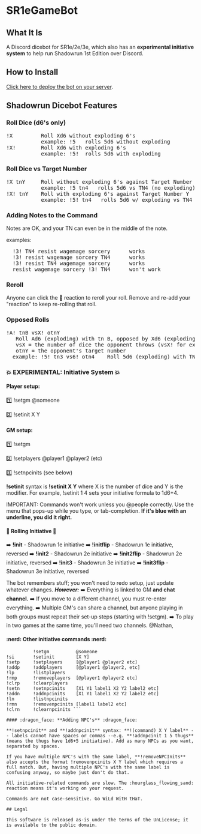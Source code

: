 # SR1eGameBot

## What It Is

A Discord dicebot for SR1e/2e/3e, which also has an **experimental initiative system** to help run Shadowrun 1st Edition over Discord.

## How to Install

[Click here to deploy the bot on your server](https://discordapp.com/oauth2/authorize?client_id=609274260007026689&scope=bot&permissions=0).

## Shadowrun Dicebot Features

### Roll Dice (d6's only)

<pre>!X         Roll Xd6 without exploding 6's
           example: !5   rolls 5d6 without exploding
!X!        Roll Xd6 with exploding 6's
           example: !5!  rolls 5d6 with exploding</pre>

### Roll Dice vs Target Number

<pre>!X tnY     Roll without exploding 6's against Target Number Y  
           example: !5 tn4   rolls 5d6 vs TN4 (no exploding)
!X! tnY    Roll with exploding 6's against Target Number Y
           example: !5! tn4   rolls 5d6 w/ exploding vs TN4</pre>

### Adding Notes to the Command

Notes are OK, and your TN can even be in the middle of the note.

examples:
<pre>
  !3! TN4 resist wagemage sorcery      works
  !3! resist wagemage sorcery TN4      works
  !3! resist TN4 wagemage sorcery      works
  resist wagemage sorcery !3! TN4      won't work</pre>

### Reroll

Anyone can click the :game_die: reaction to reroll your roll.
Remove and re-add your "reaction" to keep re-rolling that roll.

### Opposed Rolls

<pre>!A! tnB vsX! otnY
   Roll Ad6 (exploding) with tn B, opposed by Xd6 (exploding) with opponent's tn Y
   vsX = the number of dice the opponent throws (vsX! for exploding dice)
   otnY = the opponent's target number
  example: !5! tn3 vs6! otn4    Roll 5d6 (exploding) with TN 3, against 6d6 (exploding) with TN 4</pre>

### :boom: EXPERIMENTAL: Initiative System :boom:

#### Player setup:

  :one: !setgm @someone

  :two: !setinit X Y

#### GM setup:

  :one: !setgm

  :two: !setplayers @player1 @player2 (etc)

  :three: !setnpcinits (see below)

  **!setinit** syntax is **!setinit X Y** where X is the number of dice and Y is the modifier. For example, !setinit 1 4 sets your initiative formula to 1d6+4.

  IMPORTANT: Commands won't work unless you @people correctly. Use the menu that pops-up while you type, or tab-completion.  **If it's blue with an underline, you did it right.**

#### :game_die: **Rolling Initiative** :game_die:

  :arrow_right: **!init** - Shadowrun 1e initiative
  :arrow_right: **!initflip** - Shadowrun 1e initiative, reversed
  :arrow_right: **!init2** - Shadowrun 2e initiative
  :arrow_right: **!init2flip** - Shadowrun 2e initiative, reversed
  :arrow_right: **!init3** - Shadowrun 3e initiative
  :arrow_right: **!init3flip** - Shadowrun 3e initiative, reversed

  The bot remembers stuff; you won't need to redo setup, just update whatever changes. ***However:***
  :arrow_right: Everything is linked to GM **and chat channel.**
  :arrow_right: If you move to a different channel, you must re-enter everything.
  :arrow_right: Multiple GM's can share a channel, but anyone playing in both groups must repeat their set-up steps (starting with !setgm).
  :arrow_right: To play in two games at the same time, you'll need two channels.
  @Nathan,

#### :nerd: **Other initiative commands** :nerd:

  ```Shortcut  Full command    [Required] options
            !setgm          @someone
  !si       !setinit        [X Y]
  !setp     !setplayers     [@player1 @player2 etc]
  !addp     !addplayers     [@player1 @player2, etc]
  !lp       !listplayers
  !rmp      !removeplayers  [@player1 @player2 etc]
  !clrp     !clearplayers
  !setn     !setnpcinits    [X1 Y1 label1 X2 Y2 label2 etc]
  !addn     !addnpcinits    [X1 Y1 label1 X2 Y2 label2 etc]
  !ln       !listnpcinits
  !rmn      !removenpcinits [label1 label2 etc]
  !clrn     !clearnpcinits ```

#### :dragon_face: **Adding NPC's** :dragon_face:

  **!setnpcinit** and **!addnpcinit** syntax: **!(command) X Y label** -- labels cannot have spaces or commas --e.g. **!addnpcinit 1 5 thugs** (means the thugs have 1d6+5 initiative). Add as many NPCs as you want, separated by spaces.

  If you have multiple NPC's with the same label, **!removeNPCInits** also accepts the format !removenpcinits X Y label which requires a full match. But, having multiple NPC's with the same label is confusing anyway, so maybe just don't do that.

  All initiative-related commands are slow. The :hourglass_flowing_sand: reaction means it's working on your request.

  Commands are not case-sensitive. Go WiLd WitH tHaT.

## Legal

This software is released as-is under the terms of the UnLicense; it is available to the public domain.
